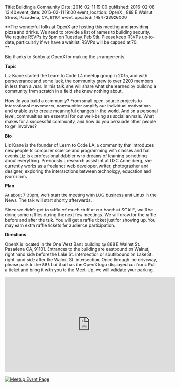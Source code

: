 Title: Building a Community
Date: 2016-02-11 19:00
published: 2016-02-08 13:40
event_date: 2016-02-11 19:00
event_location:  OpenX  , 888 E Walnut Street, Pasadena, CA, 91101
event_updated: 1454723926000

**The wonderful folks at OpenX are hosting this meeting and providing pizza and
drinks. We need to provide a list of names to building security.  We
require RSVPs by 5pm on Tuesday, Feb 9th.  Please keep RSVPs up-to-date,
particularly if we have a waitlist.  RSVPs will be capped at 70.  
**

Big thanks to Bobby at OpenX for making the arrangements.

  
**Topic**

Liz Krane started the Learn to Code LA meetup group in 2015, and with
perseverance and some luck, the community grew to over 2200 members in less
than a year. In this talk, she will share what she learned by building a
community from scratch in a field she knew nothing about.

How do you build a community? From small open-source projects to international
movements, communities amplify our individual motivations and enable us to
create meaningful changes in the world. And on a personal level, communities
are essential for our well-being as social animals. What makes for a
successful community, and how do you persuade other people to get involved?

  
**Bio**

Liz Krane is the founder of Learn to Code LA, a community that introduces new
people to computer science and programming with classes and fun events.Liz is
a professional dabbler who dreams of learning something about everything.
Previously a research assistant at USC Annenberg, she currently works as a
freelance web developer, writer, photographer and designer, exploring the
intersections between technology, education and journalism.

  
**Plan**

At about 7:30pm, we'll start the meeting with LUG business and Linux in the
News.  The talk will start shortly afterwards.

Since we didn't get to raffle off much stuff at our booth at SCALE, we'll be
doing some raffles during the next few meetings.  We will draw for the raffle
before and after the talk.  You will get a raffle ticket just for showing up.
You may earn extra raffle tickets for audience participation.

**Directions**

OpenX is located in the One West Bank building @ 888 E Walnut St.  Pasadena CA, 91101. Entrances to the building are eastbound on Walnut, right hand side before the Lake St. intersection or southbound on Lake St. right hand side after the Walnut St. intersection. Once through the driveway, please park in the 888 Lot that has the OpenX logo displayed out front. Pull a ticket and bring it with you to the Meet-Up, we will validate your parking.

<iframe width="560" height="315" src="https://www.youtube.com/embed/augYP-USbXc" frameborder="0" allowfullscreen></iframe>

[ ![Meetup Event Page]({filename}/images/meetup_logo_45.png) ](http://www.meetup.com/SGVTech/events/227991894/)

